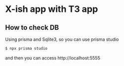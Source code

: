 # X-ish app with T3 app

## How to check DB

Using prisma and Sqlite3, so you can use prisma studio

```bash
$ npx prisma studio
```

and then you can access http://localhost:5555
